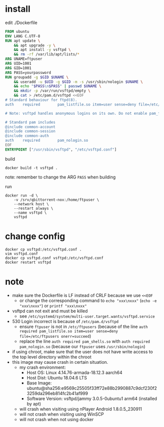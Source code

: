 # install

edit ./Dockerfile

```Dockerfile
FROM ubuntu
ENV LANG C.UTF-8
RUN apt update \
    && apt upgrade -y \
    && apt install -y vsftpd \
    && rm -rf /var/lib/apt/lists/*
ARG UNAME=ftpuser
ARG UID=1001
ARG GID=1001
ARG PASS=yourpassword
RUN groupadd -g $GID $UNAME \
    && useradd -u $UID -g $GID -m -s /usr/sbin/nologin $UNAME \
    && echo "$PASS\n$PASS" | passwd $UNAME \
    && mkdir -p /var/run/vsftpd/empty \
    && cat > /etc/pam.d/vsftpd <<EOF
# Standard behaviour for ftpd(8).
auth    required        pam_listfile.so item=user sense=deny file=/etc/ftpusers                                                                                                              onerr=succeed

# Note: vsftpd handles anonymous logins on its own. Do not enable pam_ftp.so.

# Standard pam includes
@include common-account
@include common-session
@include common-auth
auth    required        pam_nologin.so
EOF
ENTRYPOINT ["/usr/sbin/vsftpd", "/etc/vsftpd.conf"]
```

build

```
docker build -t vsftpd .
```

note: remember to change the ARG `PASS` when building

run

```
docker run -d \
    -v /srv/qbittorrent-nox:/home/ftpuser \
    --network host \
    --restart always \
    --name vsftpd \
    vsftpd
```

# change config

```
docker cp vsftpd:/etc/vsftpd.conf .
vim vsftpd.conf
docker cp vsftpd.conf vsftpd:/etc/vsftpd.conf
docker restart vsftpd
```

# note

+ make sure the Dockerfile is LF instead of CRLF because we use `<<EOF`
    + or change the corresponding command to `echo "xxx\nxxx"` (`echo -e "xxx\nxxx"`) or `printf "xxx\nxxx"`
+ vsftpd can not exit and must be killed
    + see `/etc/systemd/system/multi-user.target.wants/vsftpd.service`
+ 530 Login incorrect is because of `/etc/pam.d/vsftpd`
    + ensure `ftpuser` is not in `/etc/ftpusers` (because of the line `auth required pam_listfile.so item=user sense=deny file=/etc/ftpusers onerr=succeed`)
    + replace the line `auth required pam_shells.so` with `auth required pam_nologin.so` (because our `ftpuser` uses `/usr/sbin/nologin`)
+ if using chroot, make sure that the user does not have write access to the top level directory within the chroot
+ this image may cause crash in certain situation.
    + my crash environment:
        + Host OS: Linux 4.14.76-armada-18.12.3 aarch64
        + Host Dist: Ubuntu 18.04.6 LTS
        + Base Image: ubuntu@sha256:e9569c25505f33ff72e88b2990887c9dcf230f23259da296eb814fc2b41af999
        + Software Version: vsftpd/jammy 3.0.5-0ubuntu1 arm64 (installed by apt)
    + will crash when visiting using nPlayer Android 1.8.0.5_230911
    + will not crash when visiting using WinSCP
    + will not crash when not using docker
